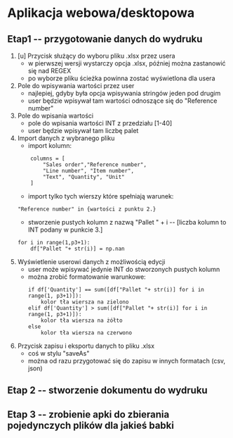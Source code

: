 # Aplikacja webowa/desktopowa

## Etap1 -- przygotowanie danych do wydruku

1. [u] Przycisk służący do wyboru pliku .xlsx przez usera
    - w pierwszej wersji wystarczy opcja .xlsx, później można zastanowić się nad REGEX
    - po wyborze pliku ścieżka powinna zostać wyświetlona dla usera
2. Pole do wpisywania wartości przez user
    - najlepiej, gdyby była opcja wpisywania stringów jeden pod drugim
    - user będzie wpisywał tam wartości odnoszące się do "Reference number"
3. Pole do wpisania wartości 
    - pole do wpisania wartości INT z przedziału [1-40]
    - user będzie wpisywał tam liczbę palet
3. Import danych z wybranego pliku
    - import kolumn:
    ```
        columns = [
            "Sales order","Reference number",
            "Line number", "Item number",
            "Text", "Quantity", "Unit"
        ]
    ```
    - import tylko tych wierszy które spełniają warunek:
    ```
    "Reference number" in {wartości z punktu 2.}
    ```
    - stworzenie pustych kolumn z nazwą "Pallet " + i -- [liczba kolumn to INT podany w punkcie 3.]
    ```
    for i in range(1,p3+1):
        df["Pallet "+ str(i)] = np.nan
    ```
4. Wyświetlenie userowi danych z możliwością edycji
    - user może wpisywać jedynie INT do stworzonych pustych kolumn
    - można zrobić formatowanie warunkowe:
        ```
        if df['Quantity'] == sum([df["Pallet "+ str(i)] for i in range(1, p3+1)]):
            kolor tła wiersza na zielono
        elif df['Quantity'] > sum([df["Pallet "+ str(i)] for i in range(1, p3+1)]):
            kolor tła wiersza na żółto
        else
            kolor tła wiersza na czerwono
        ```
5. Przycisk zapisu i eksportu danych to pliku .xlsx
    - coś w stylu "saveAs"
    - można od razu przygotować się do zapisu w innych formatach (csv, json)

## Etap 2 -- stworzenie dokumentu do wydruku

## Etap 3 -- zrobienie apki do zbierania pojedynczych plików dla jakieś babki 